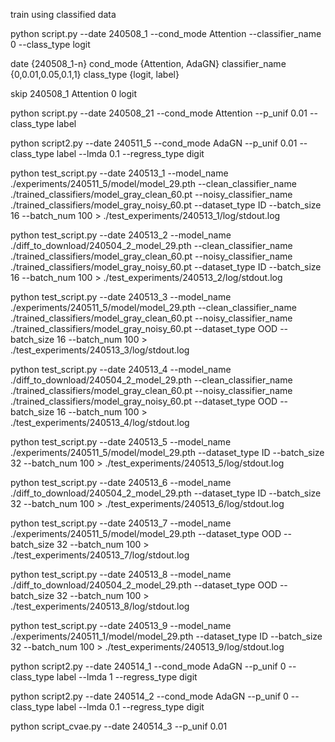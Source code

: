 train using classified data

python script.py --date 240508_1 --cond_mode Attention --classifier_name 0 --class_type logit

date {240508_1-n}
cond_mode {Attention, AdaGN}
classifier_name {0,0.01,0.05,0.1,1}
class_type {logit, label}

skip 240508_1 Attention 0 logit

python script.py --date 240508_21 --cond_mode Attention --p_unif 0.01 --class_type label

python script2.py --date 240511_5 --cond_mode AdaGN --p_unif 0.01 --class_type label --lmda 0.1 --regress_type digit


python test_script.py --date 240513_1 --model_name ./experiments/240511_5/model/model_29.pth --clean_classifier_name ./trained_classifiers/model_gray_clean_60.pt --noisy_classifier_name ./trained_classifiers/model_gray_noisy_60.pt --dataset_type ID --batch_size 16 --batch_num 100 > ./test_experiments/240513_1/log/stdout.log

python test_script.py --date 240513_2 --model_name ./diff_to_download/240504_2_model_29.pth --clean_classifier_name ./trained_classifiers/model_gray_clean_60.pt --noisy_classifier_name ./trained_classifiers/model_gray_noisy_60.pt --dataset_type ID --batch_size 16 --batch_num 100 > ./test_experiments/240513_2/log/stdout.log

python test_script.py --date 240513_3 --model_name ./experiments/240511_5/model/model_29.pth --clean_classifier_name ./trained_classifiers/model_gray_clean_60.pt --noisy_classifier_name ./trained_classifiers/model_gray_noisy_60.pt --dataset_type OOD --batch_size 16 --batch_num 100 > ./test_experiments/240513_3/log/stdout.log

python test_script.py --date 240513_4 --model_name ./diff_to_download/240504_2_model_29.pth --clean_classifier_name ./trained_classifiers/model_gray_clean_60.pt --noisy_classifier_name ./trained_classifiers/model_gray_noisy_60.pt --dataset_type OOD --batch_size 16 --batch_num 100 > ./test_experiments/240513_4/log/stdout.log

python test_script.py --date 240513_5 --model_name ./experiments/240511_5/model/model_29.pth  --dataset_type ID --batch_size 32 --batch_num 100 > ./test_experiments/240513_5/log/stdout.log

python test_script.py --date 240513_6 --model_name ./diff_to_download/240504_2_model_29.pth  --dataset_type ID --batch_size 32 --batch_num 100 > ./test_experiments/240513_6/log/stdout.log

python test_script.py --date 240513_7 --model_name ./experiments/240511_5/model/model_29.pth  --dataset_type OOD --batch_size 32 --batch_num 100 > ./test_experiments/240513_7/log/stdout.log

python test_script.py --date 240513_8 --model_name ./diff_to_download/240504_2_model_29.pth  --dataset_type OOD --batch_size 32 --batch_num 100 > ./test_experiments/240513_8/log/stdout.log

python test_script.py --date 240513_9 --model_name ./experiments/240511_1/model/model_29.pth  --dataset_type ID --batch_size 32 --batch_num 100 > ./test_experiments/240513_9/log/stdout.log


python script2.py --date 240514_1 --cond_mode AdaGN --p_unif 0 --class_type label --lmda 1 --regress_type digit

python script2.py --date 240514_2 --cond_mode AdaGN --p_unif 0 --class_type label --lmda 0.1 --regress_type digit

python script_cvae.py --date 240514_3 --p_unif 0.01
